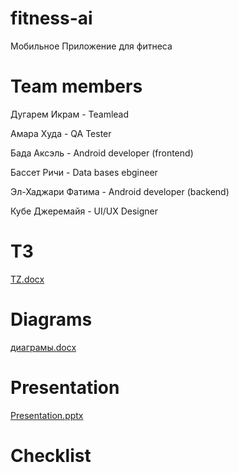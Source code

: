 # fitness-ai
Мобильное Приложение для фитнеса





# Team members 





Дугарем Икрам - Teamlead




Амара Худа - QA Tester 




Бада Аксэль - Android developer (frontend)




Бассет Ричи - Data bases ebgineer 





Эл-Хаджари Фатима - Android developer (backend)





Кубе Джеремайя - UI/UX Designer









# ТЗ

[TZ.docx](https://github.com/user-attachments/files/19525062/TZ.docx)





# Diagrams
[диаграмы.docx](https://github.com/user-attachments/files/19524968/default.docx)








# Presentation 
[Presentation.pptx](https://github.com/user-attachments/files/19525138/Presentation.pptx)







# Checklist




